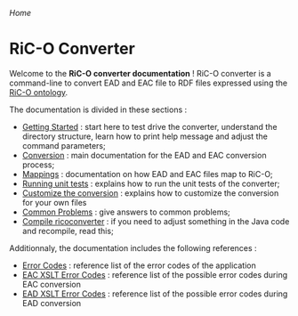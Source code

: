 _Home_

# RiC-O Converter

Welcome to the **RiC-O converter documentation** ! RiC-O converter is a command-line to convert EAD and EAC file to RDF files expressed using the [RiC-O ontology](https://www.ica.org/standards/RiC/RiC-O_v0-1.html).

The documentation is divided in these sections :

- [Getting Started](GettingStarted.html) : start here to test drive the converter, understand the directory structure, learn how to print help message and adjust the command parameters;
- [Conversion](Conversion.html) : main documentation for the EAD and EAC conversion process;
- [Mappings](Mappings.html) : documentation on how EAD and EAC files map to RiC-O;
- [Running unit tests](UnitTests.html) : explains how to run the unit tests of the converter;
- [Customize the conversion](Customize.html) : explains how to customize the conversion for your own files
- [Common Problems](CommonProblems.html) : give answers to common problems;
- [Compile ricoconverter](Compile.html) : if you need to adjust something in the Java code and recompile, read this;

Additionnaly, the documentation includes the following references :

- [Error Codes](ErrorCodes.html) : reference list of the error codes of the application
- [EAC XSLT Error Codes](ErrorCodesXsltEac.html) : reference list of the possible error codes during EAC conversion
- [EAD XSLT Error Codes](ErrorCodesXsltEad.html) : reference list of the possible error codes during EAD conversion